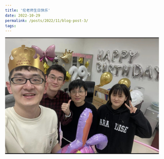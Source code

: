 ```yaml
---
title: '伦老师生日快乐'
date: 2022-10-29
permalink: /posts/2022/11/blog-post-3/
tags:
---
```



![伦老师生日快乐2.jpg](/images/activity/伦老师生日快乐2.jpg)